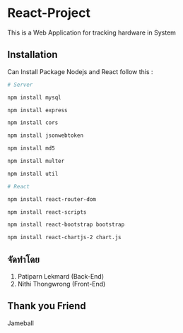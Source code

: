 # React-Project

This is a Web Application for tracking hardware in System

## Installation

Can Install Package  Nodejs and React follow this :

```bash
# Server

npm install mysql

npm install express

npm install cors

npm install jsonwebtoken

npm install md5

npm install multer

npm install util
```

```bash
# React

npm install react-router-dom

npm install react-scripts

npm install react-bootstrap bootstrap

npm install react-chartjs-2 chart.js
```

## จัดทำโดย

1. Patiparn Lekmard (Back-End)
2. Nithi Thongwrong (Front-End)

## Thank you Friend

Jameball 




